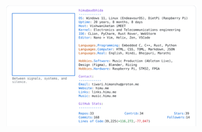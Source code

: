 <a href="https://github.com/HimuCodes">
  <picture>
    <source media="(prefers-color-scheme: dark)" srcset="https://raw.githubusercontent.com/HimuCodes/HimuCodes/main/dark.svg?b=1758771090">
    <img alt="HimuCodes's GitHub Profile README" src="https://raw.githubusercontent.com/HimuCodes/HimuCodes/main/light.svg?b=1758771090">
  </picture>
</a>
